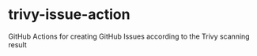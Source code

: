 # trivy-issue-action
GitHub Actions for creating GitHub Issues according to the Trivy scanning result

